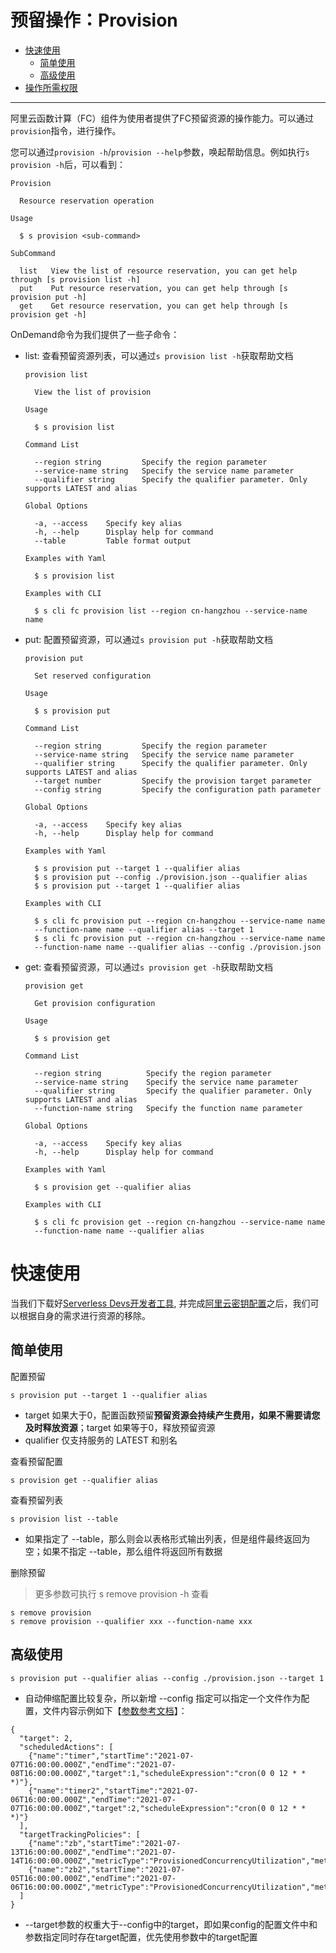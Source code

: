 # 预留操作：Provision

- [快速使用](#快速使用)
  - [简单使用](#简单使用)
  - [高级使用](#高级使用)
- [操作所需权限](../Others/authority/command.md#provision-指令)


------


阿里云函数计算（FC）组件为使用者提供了FC预留资源的操作能力。可以通过`provision`指令，进行操作。

您可以通过`provision -h`/`provision --help`参数，唤起帮助信息。例如执行`s provision -h`后，可以看到：

```
Provision

  Resource reservation operation 

Usage

  $ s provision <sub-command> 

SubCommand

  list   View the list of resource reservation, you can get help through [s provision list -h] 
  put    Put resource reservation, you can get help through [s provision put -h]               
  get    Get resource reservation, you can get help through [s provision get -h]
```
OnDemand命令为我们提供了一些子命令：
- list: 查看预留资源列表，可以通过`s provision list -h`获取帮助文档
    ```
    provision list

      View the list of provision 

    Usage

      $ s provision list 

    Command List

      --region string         Specify the region parameter                                    
      --service-name string   Specify the service name parameter                              
      --qualifier string      Specify the qualifier parameter. Only supports LATEST and alias 

    Global Options

      -a, --access    Specify key alias        
      -h, --help      Display help for command 
      --table         Table format output      

    Examples with Yaml

      $ s provision list

    Examples with CLI

      $ s cli fc provision list --region cn-hangzhou --service-name name 
    ```
- put: 配置预留资源，可以通过`s provision put -h`获取帮助文档
    ```
    provision put

      Set reserved configuration 

    Usage

      $ s provision put 

    Command List

      --region string         Specify the region parameter                                    
      --service-name string   Specify the service name parameter                              
      --qualifier string      Specify the qualifier parameter. Only supports LATEST and alias 
      --target number         Specify the provision target parameter                          
      --config string         Specify the configuration path parameter                        

    Global Options

      -a, --access    Specify key alias        
      -h, --help      Display help for command 

    Examples with Yaml

      $ s provision put --target 1 --qualifier alias                
      $ s provision put --config ./provision.json --qualifier alias 
      $ s provision put --target 1 --qualifier alias        

    Examples with CLI

      $ s cli fc provision put --region cn-hangzhou --service-name name             
      --function-name name --qualifier alias --target 1                             
      $ s cli fc provision put --region cn-hangzhou --service-name name             
      --function-name name --qualifier alias --config ./provision.json    
    ```
- get: 查看预留资源，可以通过`s provision get -h`获取帮助文档
    ```
    provision get

      Get provision configuration 

    Usage

      $ s provision get 

    Command List

      --region string          Specify the region parameter                                    
      --service-name string    Specify the service name parameter                              
      --qualifier string       Specify the qualifier parameter. Only supports LATEST and alias 
      --function-name string   Specify the function name parameter                             

    Global Options

      -a, --access    Specify key alias        
      -h, --help      Display help for command 

    Examples with Yaml

      $ s provision get --qualifier alias

    Examples with CLI

      $ s cli fc provision get --region cn-hangzhou --service-name name             
      --function-name name --qualifier alias
    ```

# 快速使用

当我们下载好[Serverless Devs开发者工具](../Getting-started/Install-tutorial.md), 并完成[阿里云密钥配置](../Getting-started/Setting-up-credentials.md)之后，我们可以根据自身的需求进行资源的移除。

## 简单使用

配置预留
```
s provision put --target 1 --qualifier alias
```

- target 如果大于0，配置函数预留**预留资源会持续产生费用，如果不需要请您及时释放资源**；target 如果等于0，释放预留资源
- qualifier 仅支持服务的 LATEST 和别名

查看预留配置
```
s provision get --qualifier alias
```

查看预留列表
```
s provision list --table
```
- 如果指定了 --table，那么则会以表格形式输出列表，但是组件最终返回为空；如果不指定 --table，那么组件将返回所有数据

删除预留
> 更多参数可执行 s remove provision -h 查看
```
s remove provision
s remove provision --qualifier xxx --function-name xxx
```

## 高级使用

```
s provision put --qualifier alias --config ./provision.json --target 1
```

- 自动伸缩配置比较复杂，所以新增 --config 指定可以指定一个文件作为配置，文件内容示例如下【[参数参考文档](https://help.aliyun.com/document_detail/191172.html?#h2-url-4)】：

```
{
  "target": 2,
  "scheduledActions": [
    {"name":"timer","startTime":"2021-07-07T16:00:00.000Z","endTime":"2021-07-08T16:00:00.000Z","target":1,"scheduleExpression":"cron(0 0 12 * * *)"},
    {"name":"timer2","startTime":"2021-07-06T16:00:00.000Z","endTime":"2021-07-07T16:00:00.000Z","target":2,"scheduleExpression":"cron(0 0 12 * * *)"}
  ],
  "targetTrackingPolicies": [
    {"name":"zb","startTime":"2021-07-13T16:00:00.000Z","endTime":"2021-07-14T16:00:00.000Z","metricType":"ProvisionedConcurrencyUtilization","metricTarget":0.25,"minCapacity":1,"maxCapacity":3},
    {"name":"zb2","startTime":"2021-07-05T16:00:00.000Z","endTime":"2021-07-06T16:00:00.000Z","metricType":"ProvisionedConcurrencyUtilization","metricTarget":0.85,"minCapacity":4,"maxCapacity":5}
  ]
}
```
- --target参数的权重大于--config中的target，即如果config的配置文件中和参数指定同时存在target配置，优先使用参数中的target配置
